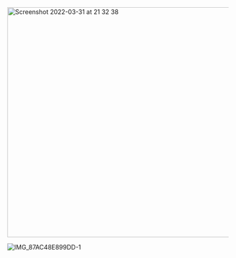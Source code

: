 <img width="525" alt="Screenshot 2022-03-31 at 21 32 38" src="https://user-images.githubusercontent.com/89366347/161055442-c66ee476-a7e4-4ab5-8a89-0c3f548d36b6.png">

![IMG_87AC48E899DD-1](https://user-images.githubusercontent.com/89366347/161058422-a0278bdd-184c-4324-addd-f4727f72da85.jpeg)
